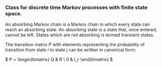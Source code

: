 ### Class for discrete time Markov processes with finite state space.

An absorbing Markov chain is a Markov chain in which every state can reach an absorbing state. An absorbing state is a state that, once entered, cannot be left. States which are not absorbing is termed transient states.

The transition matrix $P$ with elements representing the probability of transition from state $i$ to state $j$ can be written in canonical form:

$ P = \begin{bmatrix} Q & R \\ 0 & I_r \end{bmatrix} $ 
